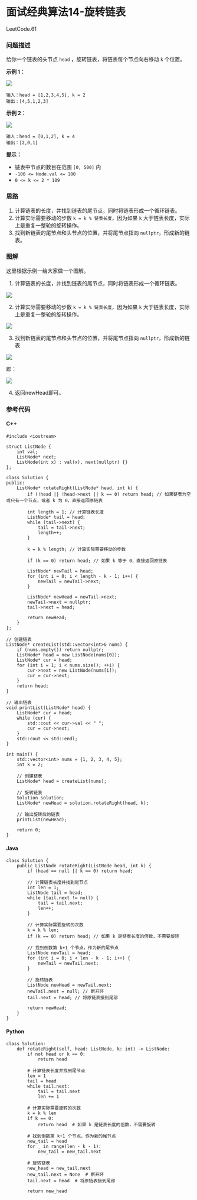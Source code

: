 # 面试经典算法14-旋转链表

LeetCode.61

### 问题描述

给你一个链表的头节点 `head` ，旋转链表，将链表每个节点向右移动 `k` 个位置。

**示例 1：**

![](https://raw.githubusercontent.com/aqjsp/Pictures/main/202402220007877.jpg)

```
输入：head = [1,2,3,4,5], k = 2
输出：[4,5,1,2,3]
```

**示例 2：**

![](https://raw.githubusercontent.com/aqjsp/Pictures/main/202402220007707.jpg)

```
输入：head = [0,1,2], k = 4
输出：[2,0,1]
```

**提示：**

- 链表中节点的数目在范围 `[0, 500]` 内
- `-100 <= Node.val <= 100`
- `0 <= k <= 2 * 109`

### 思路

1. 计算链表的长度，并找到链表的尾节点，同时将链表形成一个循环链表。
2. 计算实际需要移动的步数 `k = k % 链表长度`，因为如果 `k` 大于链表长度，实际上是重复一整轮的旋转操作。
3. 找到新链表的尾节点和头节点的位置，并将尾节点指向 `nullptr`，形成新的链表。

### 图解

这里根据示例一给大家做一个图解。

1. 计算链表的长度，并找到链表的尾节点，同时将链表形成一个循环链表。

![](https://raw.githubusercontent.com/aqjsp/Pictures/main/202402220000455.png)

2. 计算实际需要移动的步数 `k = k % 链表长度`，因为如果 `k` 大于链表长度，实际上是重复一整轮的旋转操作。

![](https://raw.githubusercontent.com/aqjsp/Pictures/main/202402220000245.png)

3. 找到新链表的尾节点和头节点的位置，并将尾节点指向 `nullptr`，形成新的链表

![](https://raw.githubusercontent.com/aqjsp/Pictures/main/202402220001702.png)

即：

![](https://raw.githubusercontent.com/aqjsp/Pictures/main/202402220002221.png)

4. 返回newHead即可。

### 参考代码

#### C++

```
#include <iostream>

struct ListNode {
    int val;
    ListNode* next;
    ListNode(int x) : val(x), next(nullptr) {}
};

class Solution {
public:
    ListNode* rotateRight(ListNode* head, int k) {
        if (!head || !head->next || k == 0) return head; // 如果链表为空或只有一个节点，或者 k 为 0，直接返回原链表

        int length = 1; // 计算链表长度
        ListNode* tail = head;
        while (tail->next) {
            tail = tail->next;
            length++;
        }

        k = k % length; // 计算实际需要移动的步数

        if (k == 0) return head; // 如果 k 等于 0，直接返回原链表

        ListNode* newTail = head;
        for (int i = 0; i < length - k - 1; i++) {
            newTail = newTail->next;
        }

        ListNode* newHead = newTail->next;
        newTail->next = nullptr;
        tail->next = head;

        return newHead;
    }
};

// 创建链表
ListNode* createList(std::vector<int>& nums) {
    if (nums.empty()) return nullptr;
    ListNode* head = new ListNode(nums[0]);
    ListNode* cur = head;
    for (int i = 1; i < nums.size(); ++i) {
        cur->next = new ListNode(nums[i]);
        cur = cur->next;
    }
    return head;
}

// 输出链表
void printList(ListNode* head) {
    ListNode* cur = head;
    while (cur) {
        std::cout << cur->val << " ";
        cur = cur->next;
    }
    std::cout << std::endl;
}

int main() {
    std::vector<int> nums = {1, 2, 3, 4, 5};
    int k = 2;

    // 创建链表
    ListNode* head = createList(nums);

    // 旋转链表
    Solution solution;
    ListNode* newHead = solution.rotateRight(head, k);

    // 输出旋转后的链表
    printList(newHead);

    return 0;
}
```

#### Java

```
class Solution {
    public ListNode rotateRight(ListNode head, int k) {
        if (head == null || k == 0) return head;

        // 计算链表长度并找到尾节点
        int len = 1;
        ListNode tail = head;
        while (tail.next != null) {
            tail = tail.next;
            len++;
        }

        // 计算实际需要旋转的次数
        k = k % len;
        if (k == 0) return head; // 如果 k 是链表长度的倍数，不需要旋转

        // 找到倒数第 k+1 个节点，作为新的尾节点
        ListNode newTail = head;
        for (int i = 0; i < len - k - 1; i++) {
            newTail = newTail.next;
        }

        // 旋转链表
        ListNode newHead = newTail.next;
        newTail.next = null; // 断开环
        tail.next = head; // 将原链表接到尾部

        return newHead;
    }
}
```

#### Python

```
class Solution:
    def rotateRight(self, head: ListNode, k: int) -> ListNode:
        if not head or k == 0:
            return head

        # 计算链表长度并找到尾节点
        len = 1
        tail = head
        while tail.next:
            tail = tail.next
            len += 1

        # 计算实际需要旋转的次数
        k = k % len
        if k == 0:
            return head  # 如果 k 是链表长度的倍数，不需要旋转

        # 找到倒数第 k+1 个节点，作为新的尾节点
        new_tail = head
        for _ in range(len - k - 1):
            new_tail = new_tail.next

        # 旋转链表
        new_head = new_tail.next
        new_tail.next = None  # 断开环
        tail.next = head  # 将原链表接到尾部

        return new_head
```

